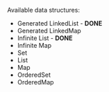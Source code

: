 Available data structures:

-   Generated LinkedList - **DONE**
-   Generated LinkedMap
-   Infinite List - **DONE**
-   Infinite Map
-   Set
-   List
-   Map
-   OrderedSet
-   OrderedMap
